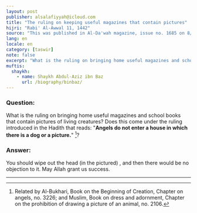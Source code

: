 ```yaml
---
layout: post
publisher: alsalafiyyah@icloud.com
title: "The ruling on keeping useful magazines that contain pictures"
hijri: "Rabi' Al-Awwal 11, 1442"
source: "This was published in Al-Da'wah magazine, issue no. 1685 on 8/12/1419 A.H"
lang: en
locale: en
category: [taswir]
note: false
excerpt: "What is the ruling on bringing home useful magazines and school books that contain pictures of living creatures? Does this come under the ruling introduced in the Hadith that reads: Angels do not enter a house in which there is a dog or a picture."
muftis:
  shaykh: 
    - name: Shaykh Abdul-Aziz ibn Baz
      url: /biography/binbaz/
---
```


### Question: 

What is the ruling on bringing home useful magazines and school books that contain pictures of living creatures? Does this come under the ruling introduced in the Hadith that reads: "**Angels do not enter a house in which there is a dog or a picture.**" [^1]?

### Answer: 

You should wipe out the head (in the pictured) , and then there would be no objection to it. May Allah grant us success. 

---
[^1]: Related by Al-Bukhari, Book on the Beginning of Creation, Chapter on angels, no. 3226; and Muslim, Book on dress and adornment, Chapter on the prohibition of drawing a picture of an animal, no. 2106.
